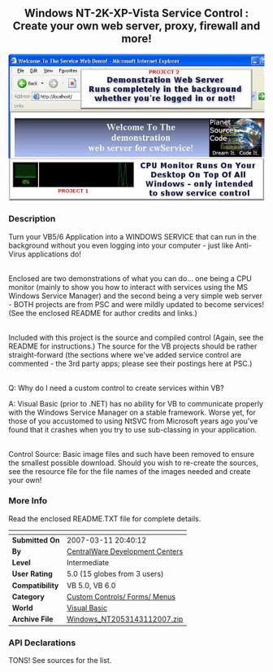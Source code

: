 ﻿<div align="center">

## Windows NT\-2K\-XP\-Vista Service Control : Create your own web server, proxy, firewall and more\!

<img src="PIC20073112219116473.jpg">
</div>

### Description

Turn your VB5/6 Application into a WINDOWS SERVICE that can run in the background without you even logging into your computer - just like Anti-Virus applications do!<br><br>

Enclosed are two demonstrations of what you can do... one being a CPU monitor (mainly to show you how to interact with services using the MS Windows Service Manager) and the second being a very simple web server - BOTH projects are from PSC and were mildly updated to become services! (See the enclosed README for author credits and links.)<br><br>

Included with this project is the source and compiled control (Again, see the README for instructions.) The source for the VB projects should be rather straight-forward (the sections where we've added service control are commented - the 3rd party apps; please see their postings here at PSC.)<br><br>

Q: Why do I need a custom control to create services within VB?<br>

A: Visual Basic (prior to .NET) has no ability for VB to communicate properly with the Windows Service Manager on a stable framework. Worse yet, for those of you accustomed to using NtSVC from Microsoft years ago you've found that it crashes when you try to use sub-classing in your application.<br><br>

Control Source: Basic image files and such have been removed to ensure the smallest possible download. Should you wish to re-create the sources, see the resource file for the file names of the images needed and create your own!
 
### More Info
 
Read the enclosed README.TXT file for complete details.


<span>             |<span>
---                |---
**Submitted On**   |2007-03-11 20:40:12
**By**             |[CentralWare Development Centers](https://github.com/Planet-Source-Code/PSCIndex/blob/master/ByAuthor/centralware-development-centers.md)
**Level**          |Intermediate
**User Rating**    |5.0 (15 globes from 3 users)
**Compatibility**  |VB 5\.0, VB 6\.0
**Category**       |[Custom Controls/ Forms/  Menus](https://github.com/Planet-Source-Code/PSCIndex/blob/master/ByCategory/custom-controls-forms-menus__1-4.md)
**World**          |[Visual Basic](https://github.com/Planet-Source-Code/PSCIndex/blob/master/ByWorld/visual-basic.md)
**Archive File**   |[Windows\_NT2053143112007\.zip](https://github.com/Planet-Source-Code/centralware-development-centers-windows-nt-2k-xp-vista-service-control-create-your-own-web__1-68114/archive/master.zip)

### API Declarations

TONS! See sources for the list.





